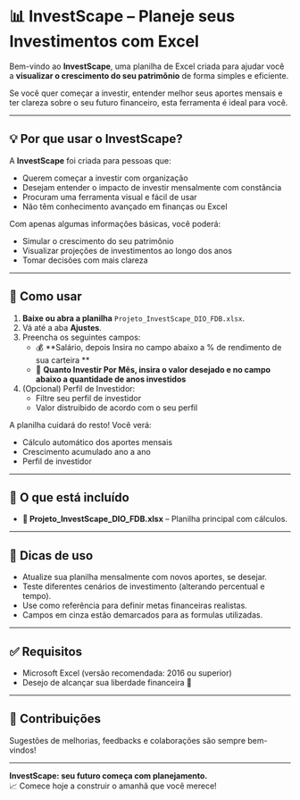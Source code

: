 # 📊 InvestScape – Planeje seus Investimentos com Excel

Bem-vindo ao **InvestScape**, uma planilha de Excel criada para ajudar você a **visualizar o crescimento do seu patrimônio** de forma simples e eficiente.

Se você quer começar a investir, entender melhor seus aportes mensais e ter clareza sobre o seu futuro financeiro, esta ferramenta é ideal para você.

---

## 💡 Por que usar o InvestScape?

A **InvestScape** foi criada para pessoas que:
- Querem começar a investir com organização
- Desejam entender o impacto de investir mensalmente com constância
- Procuram uma ferramenta visual e fácil de usar
- Não têm conhecimento avançado em finanças ou Excel

Com apenas algumas informações básicas, você poderá:
- Simular o crescimento do seu patrimônio
- Visualizar projeções de investimentos ao longo dos anos
- Tomar decisões com mais clareza

---

## 🚀 Como usar

1. **Baixe ou abra a planilha** `Projeto_InvestScape_DIO_FDB.xlsx`.
2. Vá até a aba **Ajustes**.
3. Preencha os seguintes campos:
   - 💰 **Salário, depois Insira no campo abaixo a % de rendimento de sua carteira **
   - 📅 **Quanto Investir Por Mês, insira o valor desejado e no campo abaixo a quantidade de anos investidos**
4. (Opcional) Perfil de Investidor:
   - Filtre seu perfil de investidor
   - Valor distruibido de acordo com o seu perfil

A planilha cuidará do resto! Você verá:
- Cálculo automático dos aportes mensais
- Crescimento acumulado ano a ano
- Perfil de investidor

---

## 🧾 O que está incluído

- **📁 Projeto_InvestScape_DIO_FDB.xlsx** – Planilha principal com cálculos.

---

## 🧠 Dicas de uso

- Atualize sua planilha mensalmente com novos aportes, se desejar.
- Teste diferentes cenários de investimento (alterando percentual e tempo).
- Use como referência para definir metas financeiras realistas.
- Campos em cinza estão demarcados para as formulas utilizadas.  

---

## ✅ Requisitos

- Microsoft Excel (versão recomendada: 2016 ou superior)
- Desejo de alcançar sua liberdade financeira 💪

---

## 🤝 Contribuições

Sugestões de melhorias, feedbacks e colaborações são sempre bem-vindos!  

---

**InvestScape: seu futuro começa com planejamento.**  
📈 Comece hoje a construir o amanhã que você merece!
